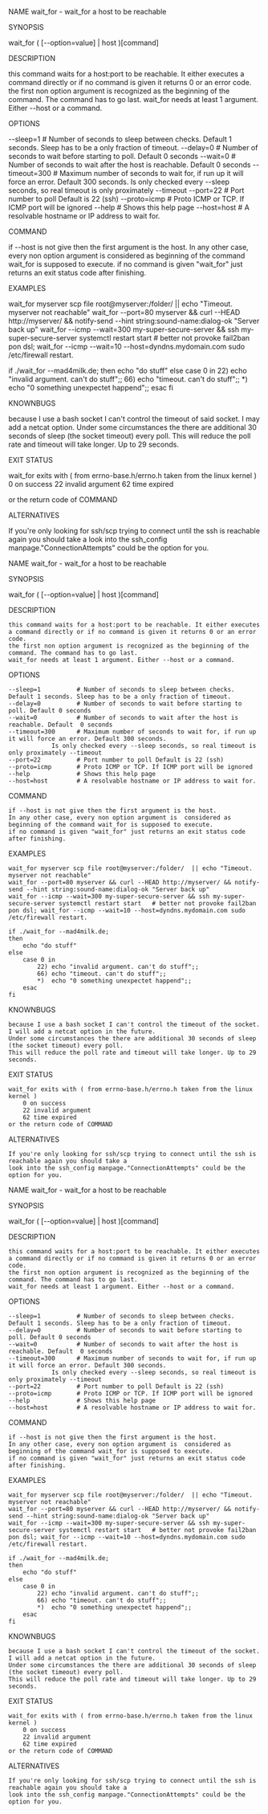 NAME
   wait_for - wait_for a host to be reachable


SYNOPSIS

   wait_for ( [--option=value] | host )[command]


DESCRIPTION

   this command waits for a host:port to be reachable. It either executes a command directly or if no command is given it returns 0 or an error code.
   the first non option argument is recognized as the beginning of the command. The command has to go last.
   wait_for needs at least 1 argument. Either --host or a command.

OPTIONS

   --sleep=1          # Number of seconds to sleep between checks. Default 1 seconds. Sleep has to be a only fraction of timeout.
   --delay=0          # Number of seconds to wait before starting to poll. Default 0 seconds
   --wait=0           # Number of seconds to wait after the host is reachable. Default  0 seconds
   --timeout=300      # Maximum number of seconds to wait for, if run up it will force an error. Default 300 seconds.
             Is only checked every --sleep seconds, so real timeout is only proximately --timeout
   --port=22          # Port number to poll Default is 22 (ssh)
   --proto=icmp       # Proto ICMP or TCP. If ICMP port will be ignored
   --help             # Shows this help page
   --host=host        # A resolvable hostname or IP address to wait for.

COMMAND

   if --host is not give then the first argument is the host.
   In any other case, every non option argument is  considered as beginning of the command wait_for is supposed to execute.
   if no command is given "wait_for" just returns an exit status code after finishing.


EXAMPLES

   wait_for myserver scp file root@myserver:/folder/  || echo "Timeout. myserver not reachable"
        wait_for --port=80 myserver && curl --HEAD http://myserver/ && notify-send --hint string:sound-name:dialog-ok "Server back up"
   wait_for --icmp --wait=300 my-super-secure-server && ssh my-super-secure-server systemctl restart start   # better not provoke fail2ban
   pon dsl; wait_for --icmp --wait=10 --host=dyndns.mydomain.com sudo /etc/firewall restart.

   if ./wait_for --mad4milk.de;
   then
      echo "do stuff"
   else
      case 0 in
         22) echo "invalid argument. can't do stuff";;
         66) echo "timeout. can't do stuff";;
         *)  echo "0 something unexpectet happend";;
      esac
   fi


KNOWNBUGS

   because I use a bash socket I can't control the timeout of said socket. I may add a netcat option.
   Under some circumstances the there are additional 30 seconds of sleep (the socket timeout) every poll.
   This will reduce the poll rate and timeout will take longer. Up to 29 seconds.


EXIT STATUS

   wait_for exits with ( from errno-base.h/errno.h taken from the linux kernel )
      0 on success
      22 invalid argument
      62 time expired

   or the return code of COMMAND

ALTERNATIVES

   If you're only looking for ssh/scp trying to connect until the ssh is reachable again you should take a
   look into the ssh_config manpage."ConnectionAttempts" could be the option for you.


NAME
   wait_for - wait_for a host to be reachable


SYNOPSIS

   wait_for ( [--option=value] | host )[command]


DESCRIPTION

    this command waits for a host:port to be reachable. It either executes a command directly or if no command is given it returns 0 or an error code.
    the first non option argument is recognized as the beginning of the command. The command has to go last.
    wait_for needs at least 1 argument. Either --host or a command.

OPTIONS

    --sleep=1          # Number of seconds to sleep between checks. Default 1 seconds. Sleep has to be a only fraction of timeout.
    --delay=0          # Number of seconds to wait before starting to poll. Default 0 seconds
    --wait=0           # Number of seconds to wait after the host is reachable. Default  0 seconds
    --timeout=300      # Maximum number of seconds to wait for, if run up it will force an error. Default 300 seconds.
                Is only checked every --sleep seconds, so real timeout is only proximately --timeout
    --port=22          # Port number to poll Default is 22 (ssh)
    --proto=icmp       # Proto ICMP or TCP. If ICMP port will be ignored
    --help             # Shows this help page
    --host=host        # A resolvable hostname or IP address to wait for.

COMMAND

    if --host is not give then the first argument is the host.
    In any other case, every non option argument is  considered as beginning of the command wait_for is supposed to execute.
    if no command is given "wait_for" just returns an exit status code after finishing.


EXAMPLES

    wait_for myserver scp file root@myserver:/folder/  || echo "Timeout. myserver not reachable"
    wait_for --port=80 myserver && curl --HEAD http://myserver/ && notify-send --hint string:sound-name:dialog-ok "Server back up"
    wait_for --icmp --wait=300 my-super-secure-server && ssh my-super-secure-server systemctl restart start   # better not provoke fail2ban
    pon dsl; wait_for --icmp --wait=10 --host=dyndns.mydomain.com sudo /etc/firewall restart.

    if ./wait_for --mad4milk.de;
    then
        echo "do stuff"
    else
        case 0 in
            22) echo "invalid argument. can't do stuff";;
            66) echo "timeout. can't do stuff";;
            *)  echo "0 something unexpectet happend";;
        esac
    fi


KNOWNBUGS

    because I use a bash socket I can't control the timeout of the socket. I will add a netcat option in the future.
    Under some circumstances the there are additional 30 seconds of sleep (the socket timeout) every poll.
    This will reduce the poll rate and timeout will take longer. Up to 29 seconds.


EXIT STATUS

    wait_for exits with ( from errno-base.h/errno.h taken from the linux kernel )
        0 on success
        22 invalid argument
        62 time expired
    or the return code of COMMAND

ALTERNATIVES

    If you're only looking for ssh/scp trying to connect until the ssh is reachable again you should take a
    look into the ssh_config manpage."ConnectionAttempts" could be the option for you.


NAME
   wait_for - wait_for a host to be reachable


SYNOPSIS

   wait_for ( [--option=value] | host )[command]


DESCRIPTION

    this command waits for a host:port to be reachable. It either executes a command directly or if no command is given it returns 0 or an error code.
    the first non option argument is recognized as the beginning of the command. The command has to go last.
    wait_for needs at least 1 argument. Either --host or a command.

OPTIONS

	--sleep=1          # Number of seconds to sleep between checks. Default 1 seconds. Sleep has to be a only fraction of timeout.
	--delay=0          # Number of seconds to wait before starting to poll. Default 0 seconds
	--wait=0           # Number of seconds to wait after the host is reachable. Default  0 seconds
	--timeout=300      # Maximum number of seconds to wait for, if run up it will force an error. Default 300 seconds.
                Is only checked every --sleep seconds, so real timeout is only proximately --timeout
	--port=22          # Port number to poll Default is 22 (ssh)
	--proto=icmp       # Proto ICMP or TCP. If ICMP port will be ignored
	--help             # Shows this help page
	--host=host        # A resolvable hostname or IP address to wait for.

COMMAND

    if --host is not give then the first argument is the host.
    In any other case, every non option argument is  considered as beginning of the command wait_for is supposed to execute.
    if no command is given "wait_for" just returns an exit status code after finishing.


EXAMPLES

	wait_for myserver scp file root@myserver:/folder/  || echo "Timeout. myserver not reachable"
	wait_for --port=80 myserver && curl --HEAD http://myserver/ && notify-send --hint string:sound-name:dialog-ok "Server back up"
	wait_for --icmp --wait=300 my-super-secure-server && ssh my-super-secure-server systemctl restart start   # better not provoke fail2ban
	pon dsl; wait_for --icmp --wait=10 --host=dyndns.mydomain.com sudo /etc/firewall restart.

	if ./wait_for --mad4milk.de;
	then
		echo "do stuff"
	else
		case 0 in
			22) echo "invalid argument. can't do stuff";;
			66) echo "timeout. can't do stuff";;
			*)  echo "0 something unexpectet happend";;
		esac
	fi


KNOWNBUGS

    because I use a bash socket I can't control the timeout of the socket. I will add a netcat option in the future.
    Under some circumstances the there are additional 30 seconds of sleep (the socket timeout) every poll.
    This will reduce the poll rate and timeout will take longer. Up to 29 seconds.


EXIT STATUS

	wait_for exits with ( from errno-base.h/errno.h taken from the linux kernel )
		0 on success
		22 invalid argument
		62 time expired
	or the return code of COMMAND

ALTERNATIVES

    If you're only looking for ssh/scp trying to connect until the ssh is reachable again you should take a
    look into the ssh_config manpage."ConnectionAttempts" could be the option for you.


